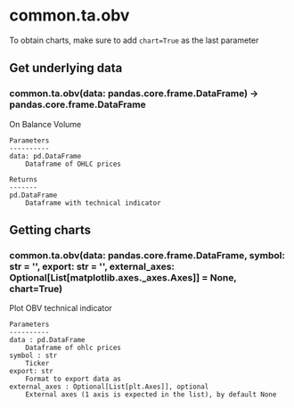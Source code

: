 # common.ta.obv

To obtain charts, make sure to add `chart=True` as the last parameter

## Get underlying data 
### common.ta.obv(data: pandas.core.frame.DataFrame) -> pandas.core.frame.DataFrame

On Balance Volume

    Parameters
    ----------
    data: pd.DataFrame
        Dataframe of OHLC prices

    Returns
    -------
    pd.DataFrame
        Dataframe with technical indicator

## Getting charts 
### common.ta.obv(data: pandas.core.frame.DataFrame, symbol: str = '', export: str = '', external_axes: Optional[List[matplotlib.axes._axes.Axes]] = None, chart=True)

Plot OBV technical indicator

    Parameters
    ----------
    data : pd.DataFrame
        Dataframe of ohlc prices
    symbol : str
        Ticker
    export: str
        Format to export data as
    external_axes : Optional[List[plt.Axes]], optional
        External axes (1 axis is expected in the list), by default None
